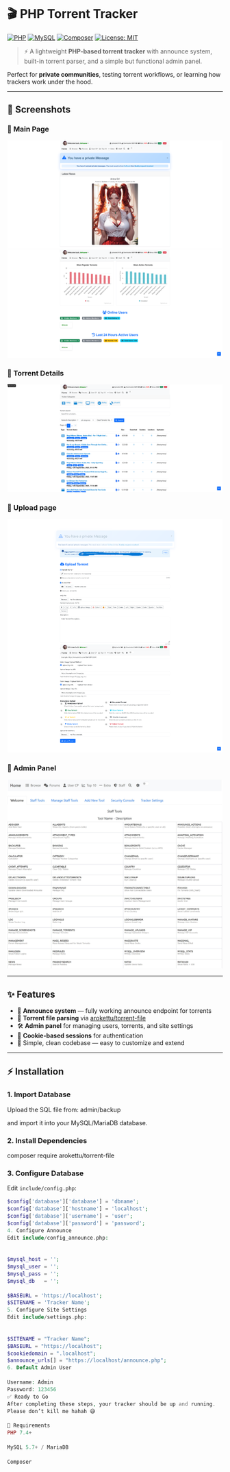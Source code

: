 # 🎬 PHP Torrent Tracker

[![PHP](https://img.shields.io/badge/PHP-7.4%2B-777bb3?logo=php&logoColor=white)](https://www.php.net/)
[![MySQL](https://img.shields.io/badge/MySQL-5.7%2B-4479A1?logo=mysql&logoColor=white)](https://www.mysql.com/)
[![Composer](https://img.shields.io/badge/Composer-Required-885630?logo=composer&logoColor=white)](https://getcomposer.org/)
[![License: MIT](https://img.shields.io/badge/License-MIT-green.svg)](LICENSE)

> ⚡ A lightweight **PHP-based torrent tracker** with announce system,  
> built-in torrent parser, and a simple but functional admin panel.  

Perfect for **private communities**, testing torrent workflows, or learning how trackers work under the hood.  

---

## 📸 Screenshots 

### 🔹 Main Page
![Main Page](docs/3.png)
![Main Page](docs/4.png)

### 🔹 Torrent Details
![Torrent Details](docs/2.png)

### 🔹 Upload page
![Upload Details](docs/5.png)


### 🔹 Admin Panel
![Admin Panel](docs/1.jpeg)

---

## ✨ Features
- 🔗 **Announce system** — fully working announce endpoint for torrents  
- 📂 **Torrent file parsing** via [arokettu/torrent-file](https://github.com/arokettu/torrent-file)  
- 🛠 **Admin panel** for managing users, torrents, and site settings  
- 🍪 **Cookie-based sessions** for authentication  
- 🎨 Simple, clean codebase — easy to customize and extend  

---

## ⚡ Installation

### 1. Import Database
Upload the SQL file from:
admin/backup


and import it into your MySQL/MariaDB database.

### 2. Install Dependencies
composer require arokettu/torrent-file



### 3. Configure Database
Edit `include/config.php`:
```php
$config['database']['database'] = 'dbname';
$config['database']['hostname'] = 'localhost';
$config['database']['username'] = 'user';
$config['database']['password'] = 'password';
4. Configure Announce
Edit include/config_announce.php:


$mysql_host = '';
$mysql_user = '';
$mysql_pass = '';
$mysql_db   = '';

$BASEURL = 'https://localhost';
$SITENAME = 'Tracker Name';
5. Configure Site Settings
Edit include/settings.php:


$SITENAME = "Tracker Name";
$BASEURL = "https://localhost";
$cookiedomain = ".localhost";
$announce_urls[] = "https://localhost/announce.php";
6. Default Admin User

Username: Admin
Password: 123456
✅ Ready to Go
After completing these steps, your tracker should be up and running.
Please don’t kill me hahah 😅

📌 Requirements
PHP 7.4+

MySQL 5.7+ / MariaDB

Composer
